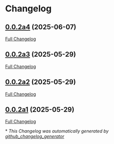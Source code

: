 # Changelog

## [0.0.2a4](https://github.com/NeonGeckoCom/pyklatchat-server/tree/0.0.2a4) (2025-06-07)

[Full Changelog](https://github.com/NeonGeckoCom/pyklatchat-server/compare/0.0.2a3...0.0.2a4)

## [0.0.2a3](https://github.com/NeonGeckoCom/pyklatchat-server/tree/0.0.2a3) (2025-05-29)

[Full Changelog](https://github.com/NeonGeckoCom/pyklatchat-server/compare/0.0.2a2...0.0.2a3)

## [0.0.2a2](https://github.com/NeonGeckoCom/pyklatchat-server/tree/0.0.2a2) (2025-05-29)

[Full Changelog](https://github.com/NeonGeckoCom/pyklatchat-server/compare/0.0.2a1...0.0.2a2)

## [0.0.2a1](https://github.com/NeonGeckoCom/pyklatchat-server/tree/0.0.2a1) (2025-05-29)

[Full Changelog](https://github.com/NeonGeckoCom/pyklatchat-server/compare/0.0.1...0.0.2a1)



\* *This Changelog was automatically generated by [github_changelog_generator](https://github.com/github-changelog-generator/github-changelog-generator)*
